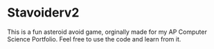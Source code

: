 # Stavoiderv2
This is a fun asteroid avoid game, orginally made for my AP Computer Science Portfolio. Feel free to use the code and learn from it.
